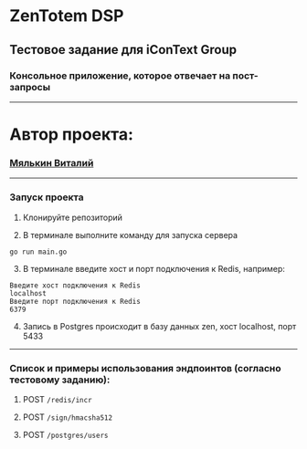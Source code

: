 # ZenTotem DSP
## Тестовое задание для iConText Group
### Консольное приложение, которое отвечает на пост-запросы

------------
# Автор проекта:
### [Мялькин Виталий](https://github.com/VitalyMyalkin)

------------

### Запуск проекта

1. Клонируйте репозиторий

2. В терминале выполните команду для запуска сервера 

```
go run main.go
```
3. В терминале введите хост и порт подключения к Redis, например:
```
Введите хост подключения к Redis
localhost
Введите порт подключения к Redis
6379
```
4. Запись в Postgres происходит в базу данных zen, хост localhost, порт 5433
------------

### Список и примеры использования эндпоинтов (согласно тестовому заданию):

1. POST `/redis/incr`

2. POST `/sign/hmacsha512`

3. POST `/postgres/users`
